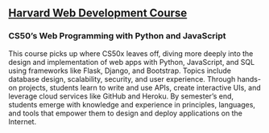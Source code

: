 ## [Harvard Web Development Course](https://online-learning.harvard.edu/course/cs50s-web-programming-python-and-javascript)

### CS50’s Web Programming with Python and JavaScript

This course picks up where CS50x leaves off, diving more deeply into the design and implementation of web apps with Python, JavaScript, and SQL using frameworks like Flask, Django, and Bootstrap. Topics include database design, scalability, security, and user experience. Through hands-on projects, students learn to write and use APIs, create interactive UIs, and leverage cloud services like GitHub and Heroku. By semester’s end, students emerge with knowledge and experience in principles, languages, and tools that empower them to design and deploy applications on the Internet.
